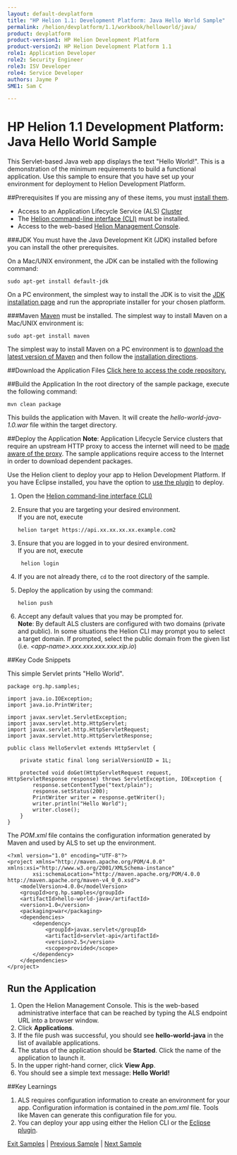 ```yaml
---
layout: default-devplatform
title: "HP Helion 1.1: Development Platform: Java Hello World Sample"
permalink: /helion/devplatform/1.1/workbook/helloworld/java/
product: devplatform
product-version1: HP Helion Development Platform
product-version2: HP Helion Development Platform 1.1
role1: Application Developer
role2: Security Engineer
role3: ISV Developer 
role4: Service Developer
authors: Jayme P
SME1: Sam C

---
```


<!--PUBLISHED-->

# HP Helion 1.1 Development Platform: Java Hello World Sample
This Servlet-based Java web app displays the text "Hello World!". This is a demonstration of the minimum requirements to build a functional application. Use this sample to ensure that you have set up your environment for deployment to Helion Development Platform.

##Prerequisites
If you are missing any of these items, you must [install them](/helion/devplatform/1.1/appdev/). 

- Access to an Application Lifecycle Service (ALS) [Cluster](/helion/devplatform/1.1/als/admin/cluster/)
- The  [Helion command-line interface (CLI)](/helion/devplatform/1.1/als/user/client/) must be installed.
- Access to the web-based [Helion Management Console](/helion/devplatform/1.1/als/user/console/).

###JDK
You must have the Java Development Kit (JDK) installed before you can install the other prerequisites.

On a Mac/UNIX environment, the JDK can be installed with the following command:

    sudo apt-get install default-jdk


On a PC environment, the simplest way to install the JDK is to visit the [JDK installation page](http://www.oracle.com/technetwork/java/javase/downloads/index.html) and run the appropriate installer for your chosen platform.

###Maven 
[Maven](http://maven.apache.org/ "Maven") must be installed. 
The simplest way to install Maven on a Mac/UNIX environment is:

	sudo apt-get install maven 

The simplest way to install Maven on a PC environment is to [download the latest version of Maven](http://maven.apache.org/download.cgi) and then follow the [installation directions](http://maven.apache.org/guides/getting-started/windows-prerequisites.html).

##Download the Application Files
[Click here to access the code repository.](https://github.com/HelionDevPlatform/helion-hello-world-java) 
 
##Build the Application
In the root directory of the sample package, execute the following command:

	mvn clean package

This builds the application with Maven. It will create the *hello-world-java-1.0.war* file within the target directory. 

##Deploy the Application
**Note**: Application Lifecycle Service clusters that require an upstream HTTP proxy to access the internet will need to be [made aware of the proxy](/helion/devplatform/1.1/als/admin/server/configuration/#staging-cache-app-http-proxy). The sample applications require access to the Internet in order to download dependent packages.

Use the Helion client to deploy your app to Helion Development Platform.  If you have Eclipse installed, you have the option to [use the plugin](/helion/devplatform/1.1/eclipse/) to deploy.

1.	Open the [Helion command-line interface (CLI)](/helion/devplatform/1.1/als/user/reference/client-ref/)
3.	Ensure that you are targeting your desired environment.  <br /> If you are not, execute
	
		helion target https://api.xx.xx.xx.xx.example.com2	


1. Ensure that you are logged in to your desired environment.  <br />If you are not, execute
	
		helion login
		
4.	If you are not already there, `cd` to the root directory of the sample.
5.	Deploy the application by using the command: 
	
		helion push
	
6.	Accept any default values that you may be prompted for. <br />**Note**: By default ALS clusters are configured with two domains (private and public). In some situations the Helion CLI may prompt you to select a target domain. If prompted, select the public domain from the given list (i.e. *&#60;app-name>.xxx.xxx.xxx.xxx.xip.io*)

##Key Code Snippets

This simple Servlet prints "Hello World".

    package org.hp.samples;
	
	import java.io.IOException;
	import java.io.PrintWriter;
	
	import javax.servlet.ServletException;
	import javax.servlet.http.HttpServlet;
	import javax.servlet.http.HttpServletRequest;
	import javax.servlet.http.HttpServletResponse;
	
	public class HelloServlet extends HttpServlet {
	
		private static final long serialVersionUID = 1L;
	
		protected void doGet(HttpServletRequest request, HttpServletResponse response) throws ServletException, IOException {
			response.setContentType("text/plain");
			response.setStatus(200);
			PrintWriter writer = response.getWriter();
			writer.println("Hello World");
			writer.close();
		}
	}

The *POM.xml* file contains the configuration information generated by Maven and used by ALS to set up the environment.

	<?xml version="1.0" encoding="UTF-8"?>
	<project xmlns="http://maven.apache.org/POM/4.0.0" xmlns:xsi="http://www.w3.org/2001/XMLSchema-instance"
	        xsi:schemaLocation="http://maven.apache.org/POM/4.0.0 http://maven.apache.org/maven-v4_0_0.xsd">
	    <modelVersion>4.0.0</modelVersion>
	    <groupId>org.hp.samples</groupId>
	    <artifactId>hello-world-java</artifactId>
	    <version>1.0</version>
	    <packaging>war</packaging>
	    <dependencies>
	        <dependency>
	            <groupId>javax.servlet</groupId>
	            <artifactId>servlet-api</artifactId>
	            <version>2.5</version>
	            <scope>provided</scope>
	        </dependency>
	    </dependencies>
	</project>

## Run the Application

1. Open the Helion Management Console. This is the web-based administrative interface that can be reached by typing the ALS endpoint URL into a browser window.
2. Click **Applications**.
3. If the file push was successful, you should see **hello-world-java** in the list of available applications.
4. The status of the application should be **Started**. Click the name of the application to launch it.
5. In the upper right-hand corner, click **View App**.
6. You should see a simple text message: **Hello World!** 

##Key Learnings
1.	ALS requires configuration information to create an environment for your app. Configuration information is contained in the *pom.xml* file. Tools like Maven can generate this configuration file for you.
2.	You can deploy your app using either the Helion CLI or the [Eclipse plugin](/helion/devplatform/1.1/eclipse/).

[Exit Samples](/helion/devplatform/1.1/appdev) | [Previous Sample](/helion/devplatform/1.1/workbook/messaging/java/) | [Next Sample](/helion/devplatform/1.1/workbook/database/java/)
